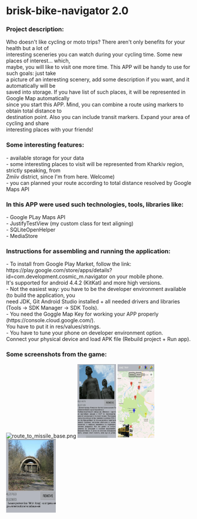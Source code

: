 # brisk-bike-navigator 2.0

<h3>Project description:</h3>
Who doesn't like cycling or moto trips? There aren't only benefits for your health but a lot of<br>
interesting sceneries you can watch during your cycling time. Some new places of interest... which,<br>
maybe, you will like to visit one more time. This APP will be handy to use for such goals: just take<br>
a picture of an interesting scenery, add some description if you want, and it automatically will be<br>
saved into storage. If you have list of such places, it will be represented in Google Map automatically<br>
since you start this APP. Mind, you can combine a route using markers to obtain total distance to <br>
destination point. Also you can include transit markers. Expand your area of cycling and share<br>
interesting places with your friends!<br>

<h3>Some interesting features:</h3>
- available storage for your data<br>
- some interesting places to visit will be represented from Kharkiv region, strictly speaking, from<br>
  Zmiiv district, since I'm from here. Welcome)<br>
- you can planned your route according to total distance resolved by Google Maps API<br>

<h3>In this APP were used such technologies, tools, libraries like:</h3>
- Google PLay Maps API<br>
- JustifyTestView (my custom class for text aligning)<br>
- SQLiteOpenHelper<br>
- MediaStore<br>

<h3>Instructions for assembling and running the application:</h3>
- To install from Google Play Market, follow the link:<br>
  https://play.google.com/store/apps/details?id=com.development.cosmic_m.navigator on your mobile phone.<br>
  It's supported for android 4.4.2 (KitKat) and more high versions.<br>
- Not the easiest way: you have to be the developer environment available (to build the application, you<br>
  need JDK, Git Android Studio installed + all needed drivers and libraries<br>
  (Tools -> SDK Manager -> SDK Tools).<br>
- You need the Goggle Map Key for working your APP properly (https://console.cloud.google.com/).<br>
  You have to put it in res/values/strings.<br>
- You have to tune your phone on developer environment option.<br>
  Connect your physical device and load APK file (Rebuild project + Run app).<br>

<h3>Some screenshots from the game:</h3>
<img alt="route_to_missile_base.png" height="200" src="res/drawable/route_to_missile_base.png" width="100"/>
<img alt="romantic.png" height="200" src="romantic.png" width="105"/>
<img alt="two_rivers_place.png" height="200" src="two_rivers_place.png" width="100"/>
<img alt="rocket_base.png" height="200" src="rocket_base.png" width="135"/>
